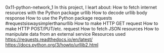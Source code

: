 0x11-python-network_1
In this project, I leart about:
How to fetch internet resources with the Python package urllib
How to decode urllib body response
How to use the Python package requests #requestsiswaysimplerthanurllib
How to make HTTP GET request
How to make HTTP POST/PUT/etc. request
How to fetch JSON resources
How to manipulate data from an external service
Resources used
https://requests.readthedocs.io/en/latest/
https://docs.python.org/3/howto/urllib2.html

